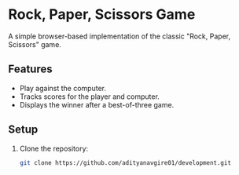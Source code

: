 # Rock, Paper, Scissors Game

A simple browser-based implementation of the classic "Rock, Paper, Scissors" game.

## Features
- Play against the computer.
- Tracks scores for the player and computer.
- Displays the winner after a best-of-three game.

## Setup
1. Clone the repository:
   ```bash
   git clone https://github.com/adityanavgire01/development.git
